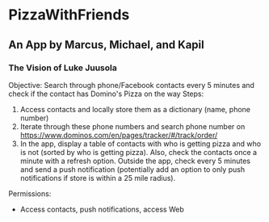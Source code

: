 # PizzaWithFriends
## An App by Marcus, Michael, and Kapil
### The Vision of Luke Juusola

Objective: Search through phone/Facebook contacts every 5 minutes and check if the contact has Domino's Pizza on the way
Steps:
1. Access contacts and locally store them as a dictionary (name, phone number)
2. Iterate through these phone numbers and search phone number on https://www.dominos.com/en/pages/tracker/#/track/order/
3. In the app, display a table of contacts with who is getting pizza and who is not (sorted by who is getting pizza).
   Also, check the contacts once a minute with a refresh option.
   Outside the app, check every 5 minutes and send a push notification
   (potentially add an option to only push notifications if store is within a 25 mile radius).

Permissions:
- Access contacts, push notifications, access Web
